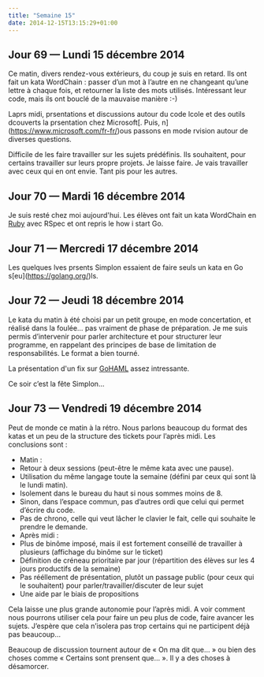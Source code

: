 ```yaml
---
title: "Semaine 15"
date: 2014-12-15T13:15:29+01:00
---
```


## Jour 69 — Lundi 15 décembre 2014

Ce matin, divers rendez-vous extérieurs, du coup je suis en retard. Ils
ont fait un kata WordChain : passer d’un mot à l’autre en ne changeant
qu’une lettre à chaque fois, et retourner la liste des mots utilisés.
Intéressant leur code, mais ils ont bouclé de la mauvaise manière :-)

Laprs midi, prsentations et discussions autour du code lcole et des
outils dcouverts la prsentation chez Microsoft\[. Puis,
n\](https://www.microsoft.com/fr-fr/)ous passons en mode rvision autour
de diverses questions.

Difficile de les faire travailler sur les sujets prédéfinis. Ils
souhaitent, pour certains travailler sur leurs propre projets. Je laisse
faire. Je vais travailler avec ceux qui en ont envie. Tant pis pour les
autres.

## Jour 70 — Mardi 16 décembre 2014

Je suis resté chez moi aujourd'hui. Les élèves ont fait un kata
WordChain en [Ruby](https://ruby-lang.org) avec RSpec et ont repris le
how i start Go.

## Jour 71 — Mercredi 17 décembre 2014

Les quelques lves prsents Simplon essaient de faire seuls un kata en Go
s\[eu\](https://golang.org/)ls.

## Jour 72 — Jeudi 18 décembre 2014

Le kata du matin à été choisi par un petit groupe, en mode concertation,
et réalisé dans la foulée… pas vraiment de phase de préparation. Je me
suis permis d’intervenir pour parler architecture et pour structurer
leur programme, en rappelant des principes de base de limitation de
responsabilités. Le format a bien tourné.

La présentation d'un fix sur
[GoHAML](https://github.com/realistschuckle/gohaml) assez intressante.

Ce soir c’est la fête Simplon…

## Jour 73 — Vendredi 19 décembre 2014

Peut de monde ce matin à la rétro. Nous parlons beaucoup du format des
katas et un peu de la structure des tickets pour l’après midi. Les
conclusions sont :

-   Matin :
-   Retour à deux sessions (peut-être le même kata avec une pause).
-   Utilisation du même langage toute la semaine (défini par ceux qui
    sont là le lundi matin).
-   Isolement dans le bureau du haut si nous sommes moins de 8.
-   Sinon, dans l’espace commun, pas d’autres ordi que celui qui permet
    d’écrire du code.
-   Pas de chrono, celle qui veut lâcher le clavier le fait, celle qui
    souhaite le prendre le demande.
-   Après midi :
-   Plus de binôme imposé, mais il est fortement conseillé de travailler
    à plusieurs (affichage du binôme sur le ticket)
-   Définition de créneau prioritaire par jour (répartition des élèves
    sur les 4 jours productifs de la semaine)
-   Pas rééllement de présentation, plutôt un passage public (pour ceux
    qui le souhaitent) pour parler/travailler/discuter de leur sujet
-   Une aide par le biais de propositions

Cela laisse une plus grande autonomie pour l’après midi. A voir comment
nous pourrons utiliser cela pour faire un peu plus de code, faire
avancer les sujets. J’espère que cela n’isolera pas trop certains qui ne
participent déjà pas beaucoup…

Beaucoup de discussion tournent autour de « On ma dit que… » ou bien des
choses comme « Certains sont prensent que… ». Il y a des choses à
désamorcer.

